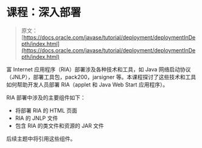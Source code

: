 # 课程：深入部署

> 原文： [https://docs.oracle.com/javase/tutorial/deployment/deploymentInDepth/index.html](https://docs.oracle.com/javase/tutorial/deployment/deploymentInDepth/index.html)

富 Internet 应用程序（RIA）部署涉及各种技术和工具，如 Java 网络启动协议（JNLP），部署工具包，pack200，jarsigner 等。本课程探讨了这些技术和工具如何帮助开发人员部署 RIA（applet 和 Java Web Start 应用程序）。

RIA 部署中涉及的主要组件如下：

*   将部署 RIA 的 HTML 页面
*   RIA 的 JNLP 文件
*   包含 RIA 的类文件和资源的 JAR 文件

后续主题中将引用这些组件。